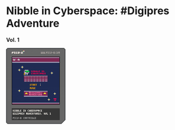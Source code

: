 # Nibble in Cyberspace: #Digipres Adventure
**Vol. 1**

[![Nibble in Cyberspace](nibble.p8.png)][nibble-1]

[nibble-1]: https://ross-spencer.github.io/nibble/

